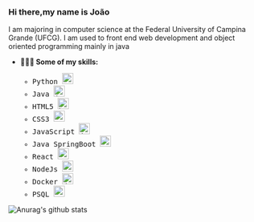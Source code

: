 ### Hi there,my name is João


 I am majoring in computer science at the Federal University of Campina Grande (UFCG). 
 I am used to front end web development and object oriented programming mainly in java




- **👨🏼‍💻 Some of my skills:** 
    
    <ul style = "font-family: 'monospace' ">
        <li> Python <img src="https://img.icons8.com/color/50/000000/python.png" width="22px" alt="python">
        <li> Java   <img src="https://img.icons8.com/color/50/000000/java-coffee-cup-logo.png" width="22px" alt="java">
        <li> HTML5  <img src="https://img.icons8.com/color/50/000000/html-5.png" width="22px" alt="html 5">
        <li> CSS3   <img src="https://img.icons8.com/color/50/000000/css3.png" width="22px" alt="css 3">
        <li> JavaScript <img src="https://img.icons8.com/color/50/000000/javascript.png" width="22px" alt="javascript"><br>
        <li>Java SpringBoot <img src="https://miro.medium.com/max/300/1*DeBhsZUhS7RPLwyd1-Ul8A.png" width="22px" alt="springboot"> </li>
        <li> React <img src="https://upload.wikimedia.org/wikipedia/commons/thumb/a/a7/React-icon.svg/1200px-React-icon.svg.png" width="22px" alt="react">
        <li> NodeJs <img src="https://upload.wikimedia.org/wikipedia/commons/thumb/d/d9/Node.js_logo.svg/1200px-Node.js_logo.svg.png" width="22px" alt="node">
        <li> Docker <img src="https://www.docker.com/sites/default/files/d8/2019-07/vertical-logo-monochromatic.png" width="22px" alt="docker">
        <li>PSQL <img src="https://user-images.githubusercontent.com/24623425/36042969-f87531d4-0d8a-11e8-9dee-e87ab8c6a9e3.png" width="22px" alt="psql"> </li>
    </ul>
  

   

![Anurag's github stats](https://github-readme-stats.vercel.app/api?username=joaovpr&show_icons=true&theme=dark)


